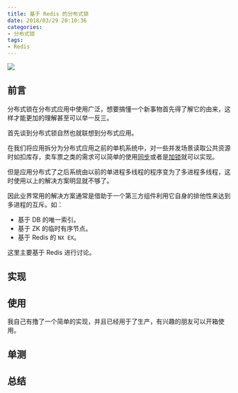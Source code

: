 ```yaml
---
title: 基于 Redis 的分布式锁
date: 2018/03/29 20:10:36 
categories: 
- 分布式锁
tags: 
- Redis
---
```


![](https://ws3.sinaimg.cn/large/006tKfTcgy1fpvathnbf6j31kw11xwl3.jpg)

## 前言
分布式锁在分布式应用中使用广泛，想要搞懂一个新事物首先得了解它的由来，这样才能更加的理解甚至可以举一反三。

首先谈到分布式锁自然也就联想到分布式应用。

在我们将应用拆分为分布式应用之前的单机系统中，对一些并发场景读取公共资源时如扣库存，卖车票之类的需求可以简单的使用[同步](http://crossoverjie.top/2018/01/14/Synchronize/)或者是[加锁](http://crossoverjie.top/2018/01/25/ReentrantLock/)就可以实现。

但是应用分布式了之后系统由以前的单进程多线程的程序变为了多进程多线程，这时使用以上的解决方案明显就不够了。


因此业界常用的解决方案通常是借助于一个第三方组件利用它自身的排他性来达到多进程的互斥。如：

- 基于 DB 的唯一索引。
- 基于 ZK 的临时有序节点。
- 基于 Redis 的 `NX EX`。

这里主要基于 Redis 进行讨论。

## 实现



## 使用

我自己有撸了一个简单的实现，并且已经用于了生产，有兴趣的朋友可以开箱使用。

## 单测

## 总结